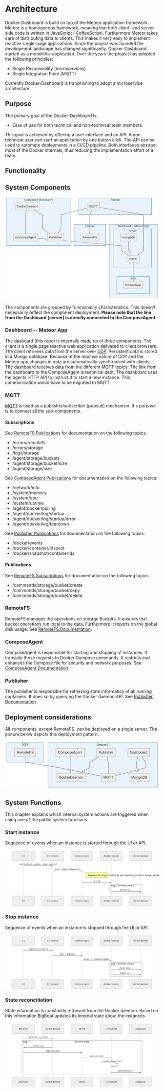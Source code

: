 # Architecture

Docker-Dashboard is build on top of the Meteor application framework. Meteor is a homogenous framework, meaning that both client- and server-side code is written in JavaScript ( CoffeeScript). Furthermore Meteor takes care of distributing data
to clients. This makes it very easy to implement reactive single-page applications. Since the project was founded the development landscape has changed significantly. Docker-Dashboard started as a monolithic application. Over the years the project has adopted the following principles:

- Single Responsiblity (microservices)
- Single Integration Point (MQTT)

Currently Docker-Dashboard is transitioning to adopt a microservice architecture.

## Purpose
The primary goal of the Docker-Dashboard is;

- Ease of use for both technical and non-technical team members.

This goal is achieved by offering a user interface and an API. A non-technical user can start an application by one button click. The API can be used to automate deployments in a CI/CD pipeline.
Both interfaces abstract most of the Docker internals, thus reducing the implementation effort of a team.

## Functionality

## System Components
![system components](./system-components.mmd.png)

The components are grouped by functionality characteristics. This doesn't necessarily reflect the component deployment.
**Please note that the line from the Dashboard (server) is directly connected to the ComposeAgent**.

### Dashboard -- Meteor App
The dasboard (this repo) is internally made up of three components.
The client is a single page reactive web application delivered to client browsers. The client retrieves data from the server over [DDP](https://en.wikipedia.org/wiki/Distributed_Data_Protocol).
Persistent data is stored in a Mongo database. Because of the reactive nature of DDP and the Meteor app changes in data are automatically synchronised with clients.
The dashboard receives data from the different MQTT topics. The link from the dashboard to the ComposeAgent is technical debt. The dashboard uses the agents HTTP API to instruct it to start a new instance. This communication would have to be migrated to MQTT.

### MQTT
[MQTT](https://en.wikipedia.org/wiki/MQTT) is used as a publisher/subscriber (pubsub) mechanism. It's purpose is to connect all the sub-components. 

#### Subscriptions

See [RemoteFS Publications](https://github.com/ICTU/remotefs/tree/master/docs#publications) for documentation on the following topics:

- /errors/remotefs
- /errors/storage
- /logs/storage
- /agent/storage/buckets
- /agent/storage/bucket/size
- /agent/storage/size

See [ComposeAgent Publications](https://github.com/ICTU/docker-dashboard-agent-compose/blob/master/docs/README.md#publications) for documentation on the following topics:

- /network/info
- /system/memory
- /system/cpu
- /system/uptime
- /agent/docker/pulling
- /agent/docker/log/startup
- /agent/docker/log/startup/error
- /agent/docker/log/teardown

See [Publisher Publications](https://github.com/ICTU/publisher/tree/master/docs#publications) for documentation on the following topics:

- /docker/events
- /docker/container/inspect
- /docker/snapshot/containerIds

#### Publications

See [RemoteFS Subscriptions](https://github.com/ICTU/remotefs/tree/master/docs#subscriptions) for documentation on the following topics:

- /commands/storage/bucket/create
- /commands/storage/bucket/copy
- /commands/storage/bucket/delete

### RemoteFS
RemoteFS manages the operations on storage Buckets. It ensures that bucket operations run local to the data. Furthermore it reports on the global disk usage.
See [RemoteFS Documentation](https://github.com/ICTU/remotefs/tree/master/docs).

### ComposeAgent
ComposeAgent is responsible for starting and stopping of instances. It translate these requests to Docker Compose commands. It restricts and enhances the Compose file for security and network purposes.
See [ComposeAgent Documentation](https://github.com/ICTU/docker-dashboard-agent-compose/blob/master/docs/README.md)

### Publisher
The publisher is responsible for retrieving state information of all running containers. It does so by querying the Docker daemon API.
See [Publisher Documentation](https://github.com/ICTU/publisher/tree/master/docs)

## Deployment considerations
All components, except RemoteFS, can be deployed on a single server. The picture below depicts this deployment pattern.

![deployment](./deployment.mmd.png)


## System Functions
This chapter explains which internal system actions are triggered when using one of the public system functions.

### Start instance
Sequence of events when an instance is started through the UI or API.

![start instance sequence diagram](./start-instance.mmd.png)


### Stop instance
Sequence of events when an instance is stopped through the UI or API.

![stop instance sequence diagram](./stop-instance.mmd.png)

### State reconciliation
State information is constantly retrieved from the Docker daemon. Based on this information BigBoat updates its internal state about the instances.

![state reconciliation sequence diagram](./state-reconciliation.mmd.png)
